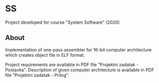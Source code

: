 # SS

Project developed for course "System Software" (2020)

## About

Implementation of one-pass assembler for 16-bit computer architecture which creates object file in ELF format.

Project requirements are available in PDF file "Projektni zadatak - Postavka". Description of given computer architecture is available in PDF file "Projektni zadatak - Prilog".
